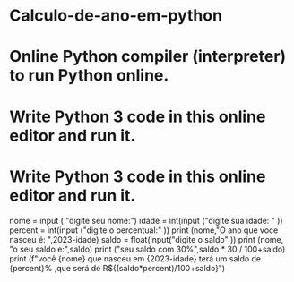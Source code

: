 # Calculo-de-ano-em-python
# Online Python compiler (interpreter) to run Python online.
# Write Python 3 code in this online editor and run it.
# Write Python 3 code in this online editor and run it.
nome = input ( "digite seu nome:")
idade = int(input ("digite sua idade: " ))
percent = int(input ("digite o percentual:" ))
print (nome,"O ano que voce nasceu é: ",2023-idade)
saldo = float(input("digite o saldo" ))
print (nome, "o seu saldo e:",saldo)
print ("seu saldo com 30%",saldo * 30 / 100+saldo)
print (f"você {nome} que nasceu em {2023-idade} terá um saldo de {percent}% ,que  será de R${(saldo*percent)/100+saldo}")
